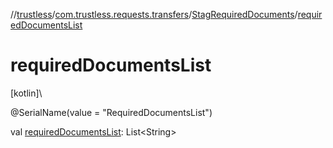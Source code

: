 //[trustless](../../../index.md)/[com.trustless.requests.transfers](../index.md)/[StagRequiredDocuments](index.md)/[requiredDocumentsList](required-documents-list.md)

# requiredDocumentsList

[kotlin]\

@SerialName(value = &quot;RequiredDocumentsList&quot;)

val [requiredDocumentsList](required-documents-list.md): List&lt;String&gt;
